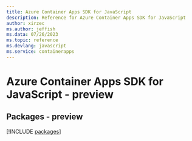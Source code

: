 ```yaml
---
title: Azure Container Apps SDK for JavaScript
description: Reference for Azure Container Apps SDK for JavaScript
author: xirzec
ms.author: jeffish
ms.data: 07/26/2023
ms.topic: reference
ms.devlang: javascript
ms.service: containerapps
---
```

# Azure Container Apps SDK for JavaScript - preview
## Packages - preview
[!INCLUDE [packages](container-apps-index.md)]